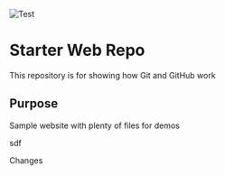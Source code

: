 ![Test](https://github.com/zhuchar/starter-web/workflows/Unit%20tests/badge.svg)

# Starter Web Repo

This repository is for showing how Git and GitHub work

## Purpose

Sample website with plenty of files for demos



sdf

Changes
